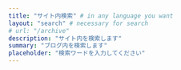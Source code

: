 ```yaml
---
title: "サイト内検索" # in any language you want
layout: "search" # necessary for search
# url: "/archive"
description: "サイト内を検索します"
summary: "ブログ内を検索します"
placeholder: "検索ワードを入力してください"
---
```

